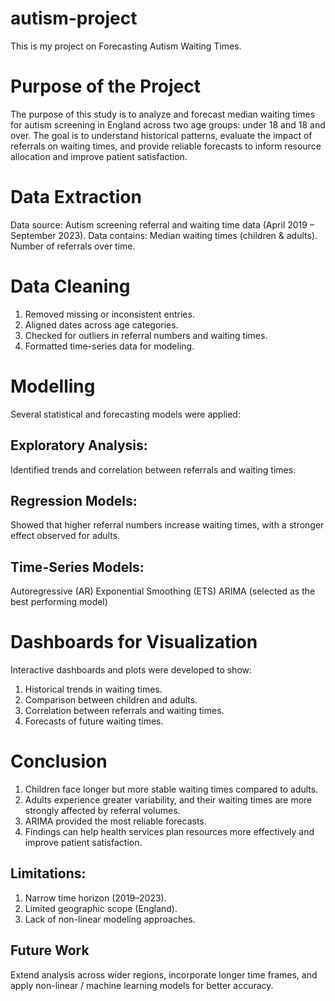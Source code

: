 # autism-project
This is my project on Forecasting Autism Waiting Times.

# Purpose of the Project
The purpose of this study is to analyze and forecast median waiting times for autism screening in England across two age groups: under 18 and 18 and over.
The goal is to understand historical patterns, evaluate the impact of referrals on waiting times, and provide reliable forecasts to inform resource allocation and improve patient satisfaction.

# Data Extraction
Data source: Autism screening referral and waiting time data (April 2019 – September 2023).
Data contains:
Median waiting times (children & adults).
Number of referrals over time.

# Data Cleaning
1. Removed missing or inconsistent entries.
2. Aligned dates across age categories.
3. Checked for outliers in referral numbers and waiting times.
4. Formatted time-series data for modeling.

# Modelling
Several statistical and forecasting models were applied:

## Exploratory Analysis:
Identified trends and correlation between referrals and waiting times.

## Regression Models:
Showed that higher referral numbers increase waiting times, with a stronger effect observed for adults.

## Time-Series Models:
Autoregressive (AR)
Exponential Smoothing (ETS)
ARIMA (selected as the best performing model)

# Dashboards for Visualization 
Interactive dashboards and plots were developed to show:
1. Historical trends in waiting times.
2. Comparison between children and adults.
3. Correlation between referrals and waiting times.
4. Forecasts of future waiting times.

# Conclusion
1. Children face longer but more stable waiting times compared to adults.
2. Adults experience greater variability, and their waiting times are more strongly affected by referral volumes.
3. ARIMA provided the most reliable forecasts.
4. Findings can help health services plan resources more effectively and improve patient satisfaction.

## Limitations:
1. Narrow time horizon (2019–2023).
2. Limited geographic scope (England).
3. Lack of non-linear modeling approaches.

## Future Work 
Extend analysis across wider regions, incorporate longer time frames, and apply non-linear / machine learning models for better accuracy.


